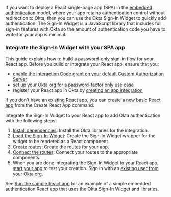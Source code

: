 If you want to deploy a React single-page app (SPA) in the [embedded authentication](/docs/concepts/redirect-vs-embedded/#embedded-authentication) model, where your app retains authentication control without redirection to Okta, then you can use the Okta Sign-In Widget to quickly add authentication. The Sign-In Widget is a JavaScript library that includes full sign-in features with Okta so the amount of authentication code you have to write for your app is minimal.

### Integrate the Sign-In Widget with your SPA app

This guide explains how to build a password-only sign-in flow for your React app. Before you build or integrate your React app, ensure that you:

* [enable the Interaction Code grant on your default Custom Authorization Server](/docs/guides/oie-embedded-common-org-setup/android/main/#update-the-default-custom-authorization-server)
* [set up your Okta org for a password-factor only use case](/docs/guides/oie-embedded-common-org-setup/nodejs/main/#set-up-your-okta-org-for-a-password-factor-only-use-case)
* register your React app in Okta by [creating an app integration](#create-an-okta-app-integration)

If you don't have an existing React app, you can [create a new basic React app](#create-a-react-app-optional) from the Create React App command.

Integrate the Sign-In Widget to your React app to add Okta authentication with the following steps:

 1. [Install dependencies](#install-dependencies): Install the Okta libraries for the integration.
 2. [Load the Sign-In Widget](#load-the-sign-in-widget): Create the Sign-In Widget wrapper for the widget to be rendered as a React component.
 3. [Create routes](#create-routes): Create the routes for your app.
 4. [Connect the routes](#connect-the-routes): Connect your routes to the appropriate components.
 5. When you are done integrating the Sign-In Widget to your React app, [start your app](#start-your-app) to test your creation. Sign in with an [existing user from your Okta org](/docs/guides/quickstart/cli/main/#add-a-user-using-the-admin-console).

See [Run the sample React app](#run-the-sample-react-app) for an example of a simple embedded authentication React app that uses the Okta Sign-In Widget and libraries.

